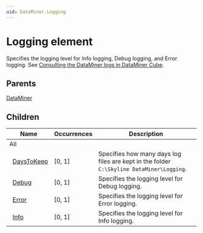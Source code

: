 ```yaml
---
uid: DataMiner.Logging
---
```


# Logging element

Specifies the logging level for Info logging, Debug logging, and Error logging. See [Consulting the DataMiner logs in DataMiner Cube](xref:Consulting_the_DataMiner_logs_in_DataMiner_Cube).

## Parents

[DataMiner](xref:DataMiner)

## Children

| Name | Occurrences | Description |
| --- | --- | --- |
| All |  |  |
| &#160;&#160;[DaysToKeep](xref:DataMiner.Logging.DaysToKeep) | [0, 1] | Specifies how many days log files are kept in the folder `C:\Skyline DataMiner\Logging`. |
| &#160;&#160;[Debug](xref:DataMiner.Logging.Debug) | [0, 1] | Specifies the logging level for Debug logging. |
| &#160;&#160;[Error](xref:DataMiner.Logging.Error) | [0, 1] | Specifies the logging level for Error logging. |
| &#160;&#160;[Info](xref:DataMiner.Logging.Info) | [0, 1] | Specifies the logging level for Info logging. |
